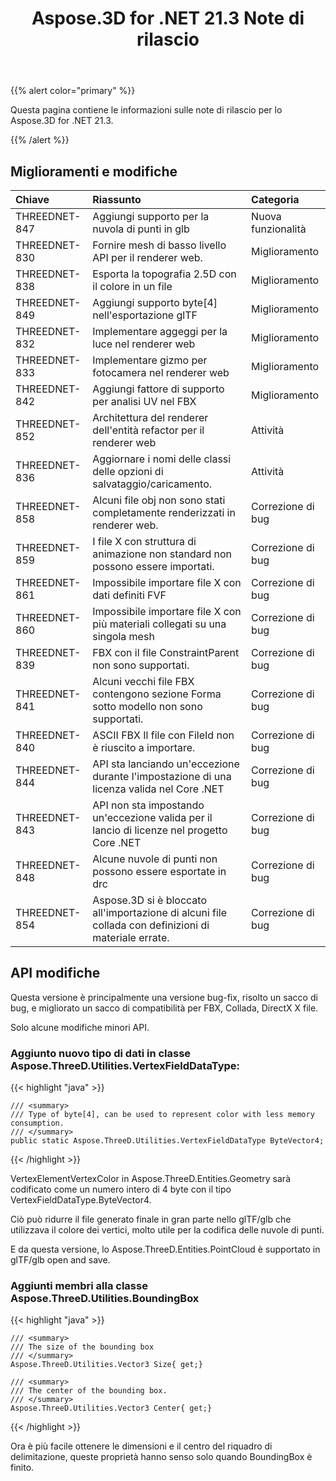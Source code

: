 ﻿---
title: Aspose.3D for .NET 21.3 Note di rilascio
type: docs
weight: 10
url: /it/net/aspose-3d-for-net-21-3-release-notes/
---
{{% alert color="primary" %}}

Questa pagina contiene le informazioni sulle note di rilascio per lo Aspose.3D for .NET 21.3.

{{% /alert %}}
## **Miglioramenti e modifiche**

|**Chiave**|**Riassunto**|**Categoria**|
|:- |:- |:- |
|THREEDNET-847 |Aggiungi supporto per la nuvola di punti in glb|Nuova funzionalità|
|THREEDNET-830 |Fornire mesh di basso livello API per il renderer web.|Miglioramento|
|THREEDNET-838 |Esporta la topografia 2.5D con il colore in un file|Miglioramento|
|THREEDNET-849 |Aggiungi supporto byte[4] nell'esportazione glTF|Miglioramento|
|THREEDNET-832 |Implementare aggeggi per la luce nel renderer web|Miglioramento|
|THREEDNET-833 |Implementare gizmo per fotocamera nel renderer web|Miglioramento|
|THREEDNET-842 |Aggiungi fattore di supporto per analisi UV nel FBX|Miglioramento|
|THREEDNET-852 |Architettura del renderer dell'entità refactor per il renderer web|Attività|
|THREEDNET-836 |Aggiornare i nomi delle classi delle opzioni di salvataggio/caricamento.|Attività|
|THREEDNET-858 |Alcuni file obj non sono stati completamente renderizzati in renderer web.|Correzione di bug|
|THREEDNET-859 |I file X con struttura di animazione non standard non possono essere importati.|Correzione di bug|
|THREEDNET-861 |Impossibile importare file X con dati definiti FVF|Correzione di bug|
|THREEDNET-860 |Impossibile importare file X con più materiali collegati su una singola mesh|Correzione di bug|
|THREEDNET-839 |FBX con il file ConstraintParent non sono supportati.|Correzione di bug|
|THREEDNET-841 |Alcuni vecchi file FBX contengono sezione Forma sotto modello non sono supportati.|Correzione di bug|
|THREEDNET-840 |ASCII FBX Il file con FileId non è riuscito a importare.|Correzione di bug|
|THREEDNET-844 |API sta lanciando un'eccezione durante l'impostazione di una licenza valida nel Core .NET|Correzione di bug|
|THREEDNET-843 |API non sta impostando un'eccezione valida per il lancio di licenze nel progetto Core .NET|Correzione di bug|
|THREEDNET-848 |Alcune nuvole di punti non possono essere esportate in drc|Correzione di bug|
|THREEDNET-854 |Aspose.3D si è bloccato all'importazione di alcuni file collada con definizioni di materiale errate.|Correzione di bug|


## API modifiche ##


Questa versione è principalmente una versione bug-fix, risolto un sacco di bug, e migliorato un sacco di compatibilità per FBX, Collada, DirectX X file.


Solo alcune modifiche minori API.

### Aggiunto nuovo tipo di dati in classe Aspose.ThreeD.Utilities.VertexFieldDataType:

{{< highlight "java" >}}

    /// <summary>
    /// Type of byte[4], can be used to represent color with less memory consumption.
    /// </summary>
    public static Aspose.ThreeD.Utilities.VertexFieldDataType ByteVector4;

{{< /highlight >}}

VertexElementVertexColor in Aspose.ThreeD.Entities.Geometry sarà codificato come un numero intero di 4 byte con il tipo VertexFieldDataType.ByteVector4.

Ciò può ridurre il file generato finale in gran parte nello glTF/glb che utilizzava il colore dei vertici, molto utile per la codifica delle nuvole di punti.

E da questa versione, lo Aspose.ThreeD.Entities.PointCloud è supportato in glTF/glb open and save.



### Aggiunti membri alla classe Aspose.ThreeD.Utilities.BoundingBox


{{< highlight "java" >}}


    /// <summary>
    /// The size of the bounding box
    /// </summary>
    Aspose.ThreeD.Utilities.Vector3 Size{ get;}

    /// <summary>
    /// The center of the bounding box.
    /// </summary>
    Aspose.ThreeD.Utilities.Vector3 Center{ get;}

{{< /highlight >}}

Ora è più facile ottenere le dimensioni e il centro del riquadro di delimitazione, queste proprietà hanno senso solo quando BoundingBox è finito.

